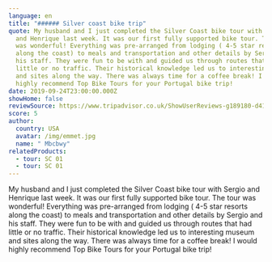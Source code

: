 ```yaml
---
language: en
title: "###### Silver coast bike trip"
quote: My husband and I just completed the Silver Coast bike tour with Sergio
  and Henrique last week. It was our first fully supported bike tour. The tour
  was wonderful! Everything was pre-arranged from lodging ( 4-5 star resorts
  along the coast) to meals and transportation and other details by Sergio and
  his staff. They were fun to be with and guided us through routes that had
  little or no traffic. Their historical knowledge led us to interesting museum
  and sites along the way. There was always time for a coffee break! I would
  highly recommend Top Bike Tours for your Portugal bike trip!
date: 2019-09-24T23:00:00.000Z
showHome: false
reviewSource: https://www.tripadvisor.co.uk/ShowUserReviews-g189180-d4105907-r712858728-Top_Bike_tours_Portugal-Porto_Porto_District_Northern_Portugal.html
score: 5
author:
  country: USA
  avatar: /img/emmet.jpg
  name: " Mbcbwy"
relatedProducts:
  - tour: SC 01
  - tour: SC 01
---
```

My husband and I just completed the Silver Coast bike tour with Sergio and Henrique last week. It was our first fully supported bike tour. The tour was wonderful! Everything was pre-arranged from lodging ( 4-5 star resorts along the coast) to meals and transportation and other details by Sergio and his staff. They were fun to be with and guided us through routes that had little or no traffic. Their historical knowledge led us to interesting museum and sites along the way. There was always time for a coffee break! I would highly recommend Top Bike Tours for your Portugal bike trip!